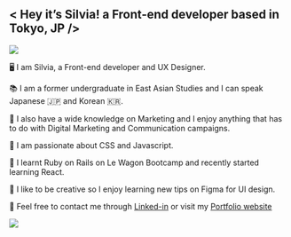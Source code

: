 ## < Hey it’s Silvia! a Front-end developer based in Tokyo, JP />

[<img src="https://img.shields.io/badge/LinkedIn-0077B5?style=for-the-badge&logo=linkedin&logoColor=white" />](https://www.linkedin.com/in/silviasalatcasado/)

🖥 I am Silvia, a Front-end developer and UX Designer.

📚 I am a former undergraduate in East Asian Studies and I can speak Japanese 🇯🇵 and Korean 🇰🇷.

📲 I also have a wide knowledge on Marketing and I enjoy anything that has to do with Digital Marketing and Communication campaigns.

💫 I am passionate about CSS and Javascript.

🧩 I learnt Ruby on Rails on Le Wagon Bootcamp and recently started learning React.

🎨 I like to be creative so I enjoy learning new tips on Figma for UI design.

💬 Feel free to contact me through [Linked-in](https://www.linkedin.com/in/silviasalatcasado/) or visit my [Portfolio website](https://www.heyitssilvia.com/)


<img src="https://github-readme-stats.vercel.app/api/top-langs/?username=silsc" />

